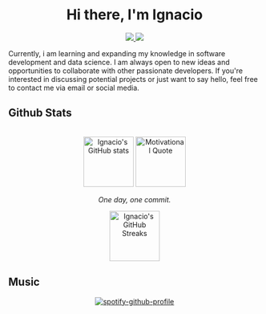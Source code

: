 
<h1 align="center"><b>Hi there, I'm Ignacio</b></h1>

<div align='left'>

<p align="center">
    <a href="https://www.linkedin.com/in/ignacio-albornoz-alfaro/">
        <img src="https://img.shields.io/badge/LinkedIn-0077B5?style=for-the-badge&logo=linkedin&logoColor=white"/>
    </a>
    <a href="mailto:ignacioalbornoz001@gmail.com">
        <img src="https://img.shields.io/badge/Gmail-D14836?style=for-the-badge&logo=gmail&logoColor=white"/>
    </a>
</p>
</div>

Currently, i am learning and expanding my knowledge in software development and data science. I am always open to new ideas and opportunities to collaborate with other passionate developers. If you're interested in discussing potential projects or just want to say hello, feel free to contact me via email or social media.


## <b> Github Stats </b>
<br>
<div style="display: flex; justify-content: space-around; align-items: center;">
    <div style="text-align: center; margin: 0 20px;">
        <img height="100" src="https://github-readme-stats.vercel.app/api?username=ignacioalbornoz&show_icons=true&theme=react" alt="Ignacio's GitHub stats" />
        <img src="https://wallpapercave.com/wp/wp7478749.jpg" alt="Motivational Quote" height="100">
        <p><i>One day, one commit.</i></p>
        <img height="100" src="https://github-readme-streak-stats.herokuapp.com/?user=ignacioalbornoz&theme=react" alt="Ignacio's GitHub Streaks"/>
    </div>
</div>




## <b> Music </b>

<div align="center">
    
[![spotify-github-profile](https://spotify-github-profile.kittinanx.com/api/view?uid=yo9qa9afcjlxnyyvoilggml6r&cover_image=true&theme=default&show_offline=false&background_color=121212&interchange=false&bar_color=53b14f&bar_color_cover=false)]([https://github.com/kittinan/spotify-github-profile](https://open.spotify.com/user/yo9qa9afcjlxnyyvoilggml6r))

</div>
